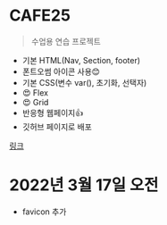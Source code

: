 # CAFE25

>수업용 연습 프로젝트

+ 기본 HTML(Nav, Section, footer)
+ 폰트오썸 아이콘 사용😊
+ 기본 CSS(변수 var(), 초기화, 선택자)
+ 😍 Flex
+ 😍 Grid
+ 반응형 웹페이지👍
+ 깃허브 페이지로 배포

[링크]( https://trk757.github.io/CAFE25/)

# 2022년 3월 17일 오전
+ favicon 추가
